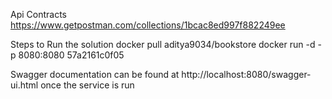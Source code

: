Api Contracts
https://www.getpostman.com/collections/1bcac8ed997f882249ee

Steps to Run the solution
docker pull aditya9034/bookstore
docker run -d -p 8080:8080 57a2161c0f05

Swagger documentation can be found at http://localhost:8080/swagger-ui.html once the service is run
